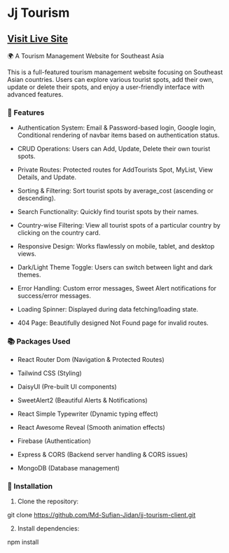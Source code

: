 # Jj Tourism
## <a href="https://jj-tourism-client.vercel.app/" target="_blank">Visit Live Site</a>

🌍 A Tourism Management Website for Southeast Asia

This is a full-featured tourism management website focusing on Southeast Asian countries. Users can explore various tourist spots, add their own, update or delete their spots, and enjoy a user-friendly interface with advanced features.

### 🚀 Features

- Authentication System: Email & Password-based login, Google login, Conditional rendering of navbar items based on authentication status.

- CRUD Operations: Users can Add, Update, Delete their own tourist spots.

- Private Routes: Protected routes for AddTourists Spot, MyList, View Details, and Update.

- Sorting & Filtering: Sort tourist spots by average_cost (ascending or descending).

- Search Functionality: Quickly find tourist spots by their names.

- Country-wise Filtering: View all tourist spots of a particular country by clicking on the country card.

- Responsive Design: Works flawlessly on mobile, tablet, and desktop views.

- Dark/Light Theme Toggle: Users can switch between light and dark themes.

- Error Handling: Custom error messages, Sweet Alert notifications for success/error messages.

- Loading Spinner: Displayed during data fetching/loading state.

- 404 Page: Beautifully designed Not Found page for invalid routes.

### 📚 Packages Used

- React Router Dom (Navigation & Protected Routes)

- Tailwind CSS (Styling)

- DaisyUI (Pre-built UI components)

- SweetAlert2 (Beautiful Alerts & Notifications)

- React Simple Typewriter (Dynamic typing effect)

- React Awesome Reveal (Smooth animation effects)

- Firebase (Authentication)

- Express & CORS (Backend server handling & CORS issues)

- MongoDB  (Database management)

### 🔧 Installation

1. Clone the repository:

 git clone https://github.com/Md-Sufian-Jidan/jj-tourism-client.git

 2. Install dependencies:

 npm install